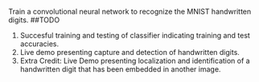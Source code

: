 Train a convolutional neural network to recognize the MNIST handwritten 
digits. 
##TODO
1. Succesful training and testing of classifier indicating training and 
test accuracies. 
2. Live demo presenting capture and detection of handwritten digits.
3. Extra Credit: Live Demo presenting localization and identification of 
a handwritten digit that has been embedded in another image. 
